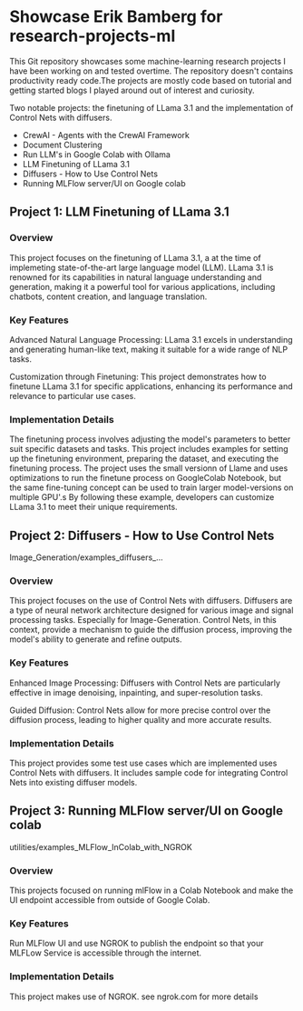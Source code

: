 # Showcase Erik Bamberg for research-projects-ml

This Git repository showcases some machine-learning research projects I have been working on and tested overtime.
The repository doesn't contains productivity ready code.The projects are mostly code based on tutorial and getting started blogs I played around out of interest and curiosity.

Two notable projects: the finetuning of LLama 3.1 and the implementation of Control Nets with diffusers.
- CrewAI - Agents with the CrewAI Framework
- Document Clustering
- Run LLM's in Google Colab with Ollama 
- LLM Finetuning of LLama 3.1
- Diffusers - How to Use Control Nets
- Running MLFlow server/UI on Google colab 

## Project 1: LLM Finetuning of LLama 3.1
### Overview
This project focuses on the finetuning of LLama 3.1, a at the time of implemeting state-of-the-art large language model (LLM). LLama 3.1 is renowned for its capabilities in natural language understanding and generation, making it a powerful tool for various applications, including chatbots, content creation, and language translation.

### Key Features
Advanced Natural Language Processing: LLama 3.1 excels in understanding and generating human-like text, making it suitable for a wide range of NLP tasks.

Customization through Finetuning: This project demonstrates how to finetune LLama 3.1 for specific applications, enhancing its performance and relevance to particular use cases.

### Implementation Details
The finetuning process involves adjusting the model's parameters to better suit specific datasets and tasks. This project includes examples for setting up the finetuning environment, preparing the dataset, and executing the finetuning process. 
The project uses the small versionn of Llame and uses optimizations to run the finetune process on GoogleColab Notebook, but the same fine-tuning concept can be used to train larger model-versions on multiple GPU'.s 
By following these example, developers can customize LLama 3.1 to meet their unique requirements.

## Project 2: Diffusers - How to Use Control Nets
Image_Generation/examples_diffusers_...

### Overview
This project focuses on the use of Control Nets with diffusers. Diffusers are a type of neural network architecture designed for various image and signal processing tasks. Especially for Image-Generation. Control Nets, in this context, provide a mechanism to guide the diffusion process, improving the model's ability to generate and refine outputs.

### Key Features
Enhanced Image Processing: Diffusers with Control Nets are particularly effective in image denoising, inpainting, and super-resolution tasks.

Guided Diffusion: Control Nets allow for more precise control over the diffusion process, leading to higher quality and more accurate results.

### Implementation Details
This project provides some test use cases which are implemented uses Control Nets with diffusers. It includes sample code for integrating Control Nets into existing diffuser models.

## Project 3: Running MLFlow server/UI on Google colab
utilities/examples_MLFlow_InColab_with_NGROK
### Overview
This projects focused on running mlFlow in a Colab Notebook and make the UI endpoint accessible from outside of Google Colab.

### Key Features
Run MLFlow UI and use NGROK to publish the endpoint so that your MLFLow Service is accessible through the internet.

###  Implementation Details
This project makes use of NGROK. see  ngrok.com for more details



